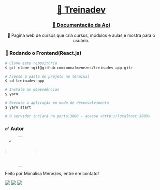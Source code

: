 <h1 align="center">
    <a href="https://treinadev-5hs5hfq0o-monafmenezes.vercel.app/">🔗 Treinadev</a>
</h1>
<h3 align="center">
    <a href="https://treinadev-app.herokuapp.com/api-docs/">🔗 Documentação da Api</a>
</h3>
<p align="center">🚀 Pagina web de cursos que cria cursos, módulos e aulas e mostra para o usuário.</p>



### 🎲 Rodando o Frontend(React.js)

```bash
# Clone este repositório
$ git clone <git@github.com:monafmenezes/treinadev-app.git>

# Acesse a pasta do projeto no terminal
$ cd treinadev-app

# Instale as dependências
$ yarn

# Execute a aplicação em modo de desenvolvimento
$ yarn start

# O servidor inciará na porta:3000 - acesse <http://localhost:3000>
```
### ✅ Autor
<img style="border-radius: 50%;" src="https://github.com/monafmenezes.png" width="100px;" alt=""/>

Feito por Monalisa Menezes, entre em contato!
<div>
<a href = "mailto:psimonafmenezes@gmail.com"><img src="https://img.shields.io/badge/-Gmail-%23333?style=for-the-badge&logo=gmail&logoColor=white" target="_blank"></a>
    <a href="https://www.linkedin.com/in/monalisafmenezes" target="_blank"><img src="https://img.shields.io/badge/-LinkedIn-%230077B5?style=for-the-badge&logo=linkedin&logoColor=white" target="_blank"></a> 
    <a href="https://twitter.com/monafmenezes" target="_blank"><img src="https://img.shields.io/badge/Twitter-1DA1F2?style=for-the-badge&logo=twitter&logoColor=white" target="_blank"></a> 
 </div>
